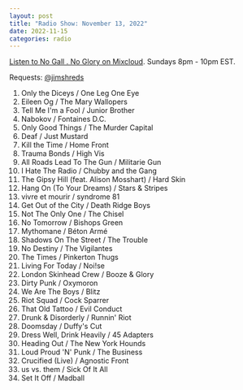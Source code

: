 ```yaml
---
layout: post
title: "Radio Show: November 13, 2022"
date: 2022-11-15
categories: radio
---
```


[Listen to No Gall . No Glory on Mixcloud](https://www.mixcloud.com/jimshreds/november-13-2022-no-gall-no-glory-wkdu-philadelphia-917fm/).
Sundays 8pm - 10pm EST.

Requests: [@jimshreds](https://twitter.com/jimshreds)

1. Only the Diceys / One Leg One Eye
2. Eileen Og / The Mary Wallopers
3. Tell Me I'm a Fool / Junior Brother
4. Nabokov / Fontaines D.C.
5. Only Good Things / The Murder Capital
6. Deaf / Just Mustard
7. Kill the Time / Home Front
8. Trauma Bonds / High Vis
9. All Roads Lead To The Gun / Militarie Gun
10. I Hate The Radio / Chubby and the Gang
11. The Gipsy Hill (feat. Alison Mosshart) / Hard Skin
12. Hang On (To Your Dreams) / Stars & Stripes
13. vivre et mourir / syndrome 81
14. Get Out of the City / Death Ridge Boys
15. Not The Only One / The Chisel
16. No Tomorrow / Bishops Green
17. Mythomane / Béton Armé
18. Shadows On The Street / The Trouble
19. No Destiny / The Vigilantes
20. The Times / Pinkerton Thugs
21. Living For Today / Noi!se
22. London Skinhead Crew / Booze & Glory
23. Dirty Punk / Oxymoron
24. We Are The Boys / Blitz
25. Riot Squad / Cock Sparrer
26. That Old Tattoo / Evil Conduct
27. Drunk & Disorderly / Runnin' Riot
28. Doomsday / Duffy's Cut
29. Dress Well, Drink Heavily / 45 Adapters
30. Heading Out / The New York Hounds
31. Loud Proud 'N' Punk / The Business
32. Crucified (Live) / Agnostic Front
33. us vs. them / Sick Of It All
34. Set It Off / Madball

